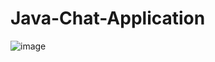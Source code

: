 ﻿# Java-Chat-Application

![image](https://github.com/D-4-DIBAKAR/Java-Chat-Application/assets/71878062/d45981d3-52f0-470b-9c6e-c18110f469c1)
